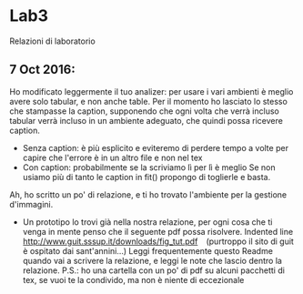 # Lab3
Relazioni di laboratorio

## 7 Oct 2016:
Ho modificato leggermente il tuo analizer: per usare i vari ambienti è meglio avere solo tabular, e non anche table.
Per il momento ho lasciato lo stesso che stampasse la caption, supponendo che ogni volta che verrà incluso tabular verrà incluso in un ambiente adeguato, che quindi possa ricevere caption.
* Senza caption: è più esplicito e eviteremo di perdere tempo a volte per capire che l'errore è in un altro file e non nel tex
* Con caption: probabilmente se la scriviamo lì per lì è meglio
Se non usiamo più di tanto le caption in fit() propongo di toglierle e basta.

Ah, ho scritto un po' di relazione, e ti ho trovato l'ambiente per la gestione d'immagini.
* Un prototipo lo trovi già nella nostra relazione, per ogni cosa che ti venga in mente penso che il seguente pdf possa risolvere.
Indented line<br/> http://www.guit.sssup.it/downloads/fig_tut.pdf
&ensp; (purtroppo il sito di guit è ospitato dai sant'annini...)
Leggi frequentemente questo Readme quando vai a scrivere la relazione, e leggi le note che lascio dentro la relazione.
P.S.: ho una cartella con un po' di pdf su alcuni pacchetti di tex, se vuoi te la condivido, ma non è niente di eccezionale
